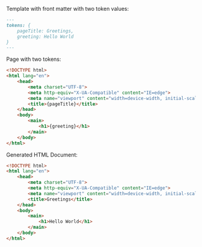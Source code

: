 Template with front matter with two token values:

```markdown
---
tokens: {
    pageTitle: Greetings,
    greeting: Hello World
}
---
```

Page with two tokens:

```html
<!DOCTYPE html>
<html lang="en">
    <head>
        <meta charset="UTF-8">
        <meta http-equiv="X-UA-Compatible" content="IE=edge">
        <meta name="viewport" content="width=device-width, initial-scale=1.0">
        <title>{pageTitle}</title>
    </head>
    <body>
        <main>
            <h1>{greeting}</h1>
        </main>
    </body>
</html>
```

Generated HTML Document:

```html
<!DOCTYPE html>
<html lang="en">
    <head>
        <meta charset="UTF-8">
        <meta http-equiv="X-UA-Compatible" content="IE=edge">
        <meta name="viewport" content="width=device-width, initial-scale=1.0">
        <title>Greetings</title>
    </head>
    <body>
        <main>
            <h1>Hello World</h1>
        </main>
    </body>
</html>
```
